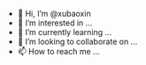 - 👋 Hi, I’m @xubaoxin
- 👀 I’m interested in ...
- 🌱 I’m currently learning ...
- 💞️ I’m looking to collaborate on ...
- 📫 How to reach me ...

<!---
xubaoxin/xubaoxin is a ✨ special ✨ repository because its `README.md` (this file) appears on your GitHub profile.
You can click the Preview link to take a look at your changes.
--->
